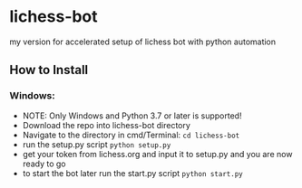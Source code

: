 # lichess-bot

my version for accelerated setup of lichess bot with python automation 

## How to Install

### Windows:
- NOTE: Only Windows and Python 3.7 or later is supported!
- Download the repo into lichess-bot directory
- Navigate to the directory in cmd/Terminal: `cd lichess-bot`
- run the setup.py script `python setup.py`
- get your token from lichess.org and input it to setup.py and you are now ready to go
- to start the bot later run the start.py script `python start.py`

